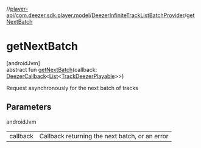 //[player-api](../../../index.md)/[com.deezer.sdk.player.model](../index.md)/[DeezerInfiniteTrackListBatchProvider](index.md)/[getNextBatch](get-next-batch.md)

# getNextBatch

[androidJvm]\
abstract fun [getNextBatch](get-next-batch.md)(callback: [DeezerCallback](../../../../../common-api/common-api/com.deezer.sdk.common/-deezer-callback/index.md)&lt;[List](https://kotlinlang.org/api/latest/jvm/stdlib/kotlin.collections/-list/index.html)&lt;[TrackDeezerPlayable](../-track-deezer-playable/index.md)&gt;&gt;)

Request asynchronously for the next batch of tracks

## Parameters

androidJvm

| | |
|---|---|
| callback | Callback returning the next batch, or an error |
